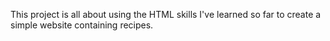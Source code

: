 This project is all about using the HTML skills I've learned so far to create a simple website containing recipes.
